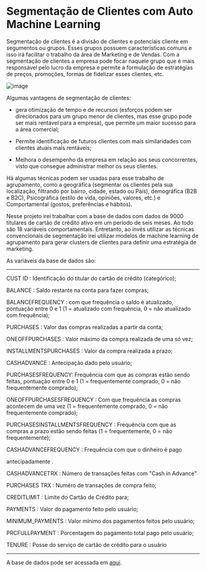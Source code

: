 # Segmentação de Clientes com Auto Machine Learning

Segmentação de clientes é a divisão de clientes e potenciais cliente em segumentos ou grupos. Esses grupos possuem características comuns e isso irá facilitar o trabalho da área de Marketing e de Vendas. Com a segmentação de clientes a empresa pode focar naquele grupo que é mais responsável pelo lucro da empresa e permite a formulação de estratégias de preços, promoções, formas de fidelizar esses clientes, etc.

![image](https://user-images.githubusercontent.com/89540415/220916118-17f30870-fae1-487e-ab58-3fa9dd08cb65.png)

Algumas vantagens de segmentação de clientes:

* gera otimização de tempo e de recursos (esforços podem ser direcionados para um grupo menor de clientes, mas esse grupo pode ser mais rentável para a empresa), que permite um maior sucesso para a área comercial;

* Permite identificação de futuros clientes com mais similaridades com clientes atuais mais rentáveis;

* Melhora o desempenho da empresa em relação aos seus concorrentes, visto que consegue administrar melhor os seus clientes.

Há algumas técnicas podem ser usadas para esse trabalho de agrupamento, como a geográfica (segmentar os clientes pela sua localização, filtrando por bairro, cidade, estado ou País), demográfica (B2B e B2C), Psicográfica (estilo de vida, opiniões, valores, etc.) e Comportamental (gostos, preferências e hábitos).

Nesse projeto irei trabalhar com a base de dados com dados de 9000 titulares de cartão de crédito ativo em um período de seis meses. Ao todo são 18 variáveis comportamentais. Entretanto, ao invés utilizar as técnicas convencionais de segmentação irei utilizar modelos de machine learning de agrupamento para gerar clusters de clientes para definir uma estratégia de marketing.

As variáveis da base de dados são:

---



CUST ID : Identificação do titular do cartão de crédito (categórico);

BALANCE : Saldo restante na conta para fazer compras;

BALANCEFREQUENCY : com que frequência o saldo é atualizado, pontuação entre 0 e 1 (1 = atualizado com frequência, 0 = não atualizado com frequência);

PURCHASES : Valor das compras realizadas a partir da conta;

ONEOFFPURCHASES : Valor máximo da compra realizada de uma só vez;

INSTALLMENTSPURCHASES : Valor da compra realizada a prazo;

CASHADVANCE : Antecipação dado pelo usuário;

PURCHASESFREQUENCY: Frequência com que as compras estão sendo feitas, pontuação entre 0 e 1 (1 = frequentemente comprado, 0 = não frequentemente comprado);

ONEOFFPURCHASESFREQUENCY : Com que frequência as compras acontecem de uma vez (1 = frequentemente comprado, 0 = não frequentemente comprado);

PURCHASESINSTALLMENTSFREQUENCY : Frequência com que as compras a prazo estão sendo feitas (1 = frequentemente, 0 = não frequentemente);

CASHADVANCEFREQUENCY : Frequência com que o dinheiro é pago

antecipadamente .

CASHADVANCETRX : Número de transações feitas com "Cash in Advance"

PURCHASES TRX : Numéro de transações de compra feito;

CREDITLIMIT : Limite do Cartão de Crédito para;

PAYMENTS : Valor do pagamento feito pelo usuário;

MINIMUM_PAYMENTS : Valor mínimo dos pagamentos feitos pelo usuário;

PRCFULLPAYMENT : Porcentagem do pagamento total pago pelo usuário;

TENURE : Posse do serviço de cartão de crédito para o usuário

---



A base de dados pode ser acessada em [aqui](https://www.kaggle.com/datasets/arjunbhasin2013/ccdata).
